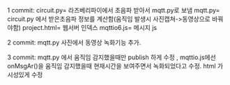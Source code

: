 1 commit: circuit.py= 라즈베리파이에서 초음파 받아서 mqtt.py로 보냄
mqtt.py= circuit.py 에서 받은초음파 정보를 계산함(움직임 발생시 사진캡쳐->동영상으로 바꿔야함)
project.html= 웹서버 인덱스
mqttio6.js= 메시지 js

2 commit: mqtt.py 사진에서 동영상 녹화기능 추가.

3 commit: mqtt.py 에서 움직임 감지했을때만 publish 하게 수정 , mqttio.js에선onMsgAr()을 움직임 감지했을때 현재시간을 보여주면서 녹화되었다고 수정. html   가시성있게 수정
